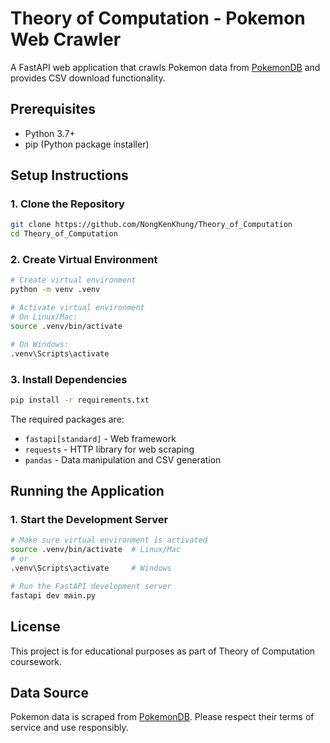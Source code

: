 # Theory of Computation - Pokemon Web Crawler

A FastAPI web application that crawls Pokemon data from [PokemonDB](https://pokemondb.net/pokedex/) and provides CSV download functionality.
  
## Prerequisites

- Python 3.7+
- pip (Python package installer)

## Setup Instructions

### 1. Clone the Repository

```bash
git clone https://github.com/NongKenKhung/Theory_of_Computation
cd Theory_of_Computation
```

### 2. Create Virtual Environment

```bash
# Create virtual environment
python -m venv .venv

# Activate virtual environment
# On Linux/Mac:
source .venv/bin/activate

# On Windows:
.venv\Scripts\activate
```

### 3. Install Dependencies

```bash
pip install -r requirements.txt
```

The required packages are:
- `fastapi[standard]` - Web framework
- `requests` - HTTP library for web scraping
- `pandas` - Data manipulation and CSV generation

## Running the Application

### 1. Start the Development Server

```bash
# Make sure virtual environment is activated
source .venv/bin/activate  # Linux/Mac
# or
.venv\Scripts\activate     # Windows

# Run the FastAPI development server
fastapi dev main.py
```


## License

This project is for educational purposes as part of Theory of Computation coursework.

## Data Source

Pokemon data is scraped from [PokemonDB](https://pokemondb.net/pokedex/). Please respect their terms of service and use responsibly.
